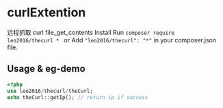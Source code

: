 # curlExtention
远程抓取  curl file_get_contents
Install
Run `composer require leo2016/thecurl * `
or
Add `"leo2016/thecurl": "*"` in your composer.json file.

##  Usage & eg-demo
```php
<?php
use leo2016/thecurl/theCurl;
echo theCurl::getIp(); // return ip if success
```